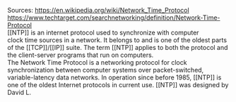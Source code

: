 Sources:
https://en.wikipedia.org/wiki/Network_Time_Protocol
https://www.techtarget.com/searchnetworking/definition/Network-Time-Protocol
\
[[NTP]] is an internet protocol used to synchronize with computer clock time sources in a network. It belongs to and is one of the oldest parts of the [[TCP]]/[[IP]] suite. The term [[NTP]] applies to both the protocol and the client-server programs that run on computers.
\
The Network Time Protocol is a networking protocol for clock synchronization between computer systems over packet-switched, variable-latency data networks. In operation since before 1985, [[NTP]] is one of the oldest Internet protocols in current use. [[NTP]] was designed by David L.
